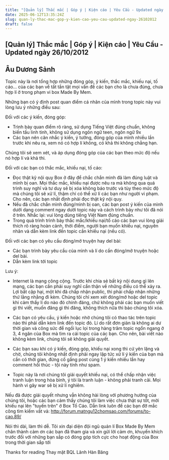 ```yaml
---
title: "[Quản lý] Thắc mắc | Góp ý | Kiện cáo | Yêu Cầu - Updated ngày 26/10/2012"
date: 2025-06-12T13:35:24Z
slug: quan-ly-thac-mac-gop-y-kien-cao-yeu-cau-updated-ngay-26102012
draft: false
---
```


## [Quản lý] Thắc mắc | Góp ý | Kiện cáo | Yêu Cầu - Updated ngày 26/10/2012

## Âu Dương Sảnh

Topic này là nơi tổng hợp những đóng góp, ý kiến, thắc mắc, khiếu nại, tố cáo... của các bạn về tất tần tật mọi vấn đề các bạn cho là chưa đúng, chưa hợp lí ở trong phạm vi box Made By Mem.
 
Những bạn có ý định post quan điểm cá nhân của mình trong topic này vui lòng lưu ý những điều sau:
 
Đối với các ý kiến, đóng góp:
 
- Trình bày quan điểm rõ ràng, sử dụng Tiếng Việt đúng chuẩn, không biến tấu linh tinh, không sử dụng ngôn ngữ teen, ngôn ngữ 9x
- Các bạn nên cân nhắc ý kiến, ý tưởng, đóng góp của mình nhiều lần trước khi nêu ra, xem nó có hợp lí không, có khả thi không chẳng hạn.
 
Chúng tôi sẽ xem xét, và áp dụng đóng góp của các bạn theo mức độ nếu nó hợp lí và khả thi.
 
Đối với các bạn có thắc mắc, khiếu nại, tố cáo:
 
- Đọc thật kỹ nội quy Box ở đây để chắc chắn mình đã làm đúng luật và mình bị oan. Mọi thắc mắc, khiếu nại được nêu ra mà không qua quá trình suy nghĩ và tư duy sẽ bị xóa không báo trước và tùy theo mức độ mà chúng tôi sẽ xử lí, thậm chí có thể xử lí các bạn như người vi phạm. Cho nên, các bạn nhất định phải đọc thật kỹ nội quy.
- Nếu đã chắc chắn mình đúng/mình bị oan, các bạn post ý kiến của mình dưới dạng comment ngay dưới topic này và cách trình bày như tôi đã nói ở trên. Nhắc lại: vui lòng dùng tiếng Việt Nam đúng chuẩn.
- Trong quá trình trình bày thắc mắc/khiếu nại/tố cáo các bạn vui lòng giải thích rõ ràng hoàn cảnh, thời điểm, người bạn muốn khiếu nại, nguyên nhân và dẫn kèm link đến topic cần khiếu nại (nếu có).
 
Đối với các bạn có yêu cầu đóng/mở truyện hay del bài:
 
- Các bạn trình bày yêu cầu của mình và lí do cần đóng/mở truyện hoặc del bài.
- Dẫn kèm link tới topic
 
Lưu ý:
 
- Internet là mạng công cộng. Trước khi chia sẻ bất kỳ nội dung gì lên mạng, các bạn cần phải suy nghĩ cẩn thận về những điều có thể xảy ra. Lợi bất cập hại, một khi đã chấp nhận public, thì phải chấp nhận những thứ lằng nhằng đi kèm. Chúng tôi chỉ xem xét đóng/mở hoặc del topic khi cảm thấy lí do nào đó chính đáng, chứ không phải các bạn muốn viết gì thì viết, muốn đăng gì thì đăng, không thích nữa thì bảo chúng tôi xóa.
 
- Các bạn có yêu cầu, ý kiến hoặc nhờ chúng tôi có thao tác trên topic nào thì phải dẫn kèm link đến topic đó. Lí do rất đơn giản là không ai dư thời gian và công sức để ngồi lục lọi trong hàng trăm topic ngổn ngang ở 3, 4 ngăn của Box mà tìm ra cái topic của các bạn. Cho nên, bài viết nào không kèm link, chúng tôi sẽ không giải quyết.
 
- Các bạn sau khi có ý kiến, đóng góp, khiếu nại xong thì cứ yên lặng và chờ, chúng tôi không nhất định phải ngay lập tức xử lí ý kiến của bạn mà cần có thời gian, đừng cố gắng post cùng 1 ý kiến nhiều lần hay comment hối thúc - tội này tính như spam.
 
- Topic này là nơi chúng tôi giải quyết khiếu nại, có thể chấp nhận việc tranh luận trong hòa bình, ý tôi là tranh luận - không phải tranh cãi. Mọi hành vi gây war sẽ bị xử lí nghiêm.
 
Nếu đã được giải quyết nhưng vẫn không hài lòng với phương hướng của chúng tôi, hoặc các bạn cảm thấy chúng tôi làm việc chưa thật sự tốt, mời khiếu nại lên "tuyến trên" ở Box Tố Cáo.
Dẫn link luôn để các bạn đỡ mắc công tìm kiếm vất vả: http://forum.matngu12chomsao.com/forums/to-cao.89/
 
Nói thì dài, làm thì dễ. Tôi xin đại diện đội ngũ quản lí Box Made By Mem chân thành cảm ơn các bạn đã tham gia và xin gửi lời cảm ơn, khuyến khích trước đối với những bạn sắp có đóng góp tích cực cho hoạt động của Box trong thời gian sắp tới 
 
Thanks for reading
Thay mặt BQL
Lãnh Hàn Băng